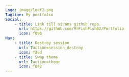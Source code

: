 ```yaml
---
Logo: image/leaf2.png
Tagline: My portfolio
Social:
    - title: Link till sidans github repo.
      url: https://github.com/MrFishFish02/Portfolio
      icon: f09b
Nav:
    - title: Destroy session
      url: ?action=session_destroy
      icon: f2ed
    - title: Swap theme
      url: ?action=theme
      icon: f042
---
```

<!--&#f09b-->